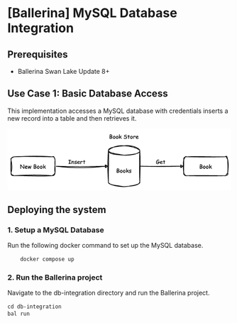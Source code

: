# [Ballerina] MySQL Database Integration

## Prerequisites

- Ballerina Swan Lake Update 8+

## Use Case 1: Basic Database Access

This implementation accesses a MySQL database with credentials inserts a new record into a table and then retrieves it.

![Database Access](../resources/db_access.png)

## Deploying the system

### 1. Setup a MySQL Database

Run the following docker command to set up the MySQL database.

```sh
    docker compose up
```

### 2. Run the Ballerina project

Navigate to the db-integration directory and run the Ballerina project.

```ballerina
cd db-integration
bal run
```
